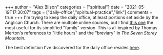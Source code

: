 +++
author = "Alex Bilson"
categories = ["spiritual"]
date = "2021-05-19T17:30:07"
tags = ["daily-office","spiritual-practice","link"]
comments = true
+++
I'm trying to keep the daily office, at least portions set aside by the Anglican Church. There are multiple online sources, but I find [this one](https://www.dailyoffice2019.com/family/) the most useful for its simplified "family" version. This is all inspired by Thomas Merton's references to "little hours" and the "breviary" in _The Seven Storey Mountain_.

The best definition I've discovered for the daily office resides [here](https://www.anglicanbreviary.net/the-divine-office).

